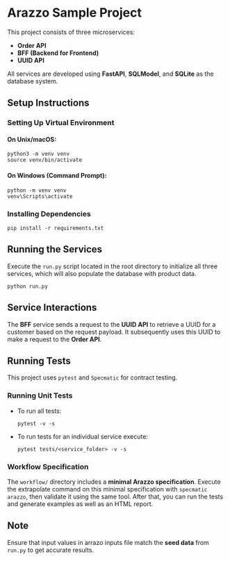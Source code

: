 # Arazzo Sample Project

This project consists of three microservices:
- **Order API**
- **BFF (Backend for Frontend)**
- **UUID API**

All services are developed using **FastAPI**, **SQLModel**, and **SQLite** as the database system.

## Setup Instructions

### Setting Up Virtual Environment
#### On Unix/macOS:
```shell
python3 -m venv venv
source venv/bin/activate
```

#### On Windows (Command Prompt):
```shell
python -m venv venv
venv\Scripts\activate
```

### Installing Dependencies
```shell
pip install -r requirements.txt
```

## Running the Services
Execute the `run.py` script located in the root directory to initialize all three services, which will also populate the database with product data.
```shell
python run.py
```

## Service Interactions
The **BFF** service sends a request to the **UUID API** to retrieve a UUID for a customer based on the request payload. It subsequently uses this UUID to make a request to the **Order API**.

## Running Tests
This project uses `pytest` and `Specmatic` for contract testing.

### Running Unit Tests

- To run all tests:
  ```shell
  pytest -v -s
  ```
- To run tests for an individual service execute:
  ```shell
  pytest tests/<service_folder> -v -s
  ```

### Workflow Specification
The `workflow/` directory includes a **minimal Arazzo specification**. Execute the extrapolate command on this minimal specification with `specmatic arazzo`, then validate it using the same tool. After that, you can run the tests and generate examples as well as an HTML report.

## Note
Ensure that input values in arrazo inputs file match the **seed data** from `run.py` to get accurate results.
